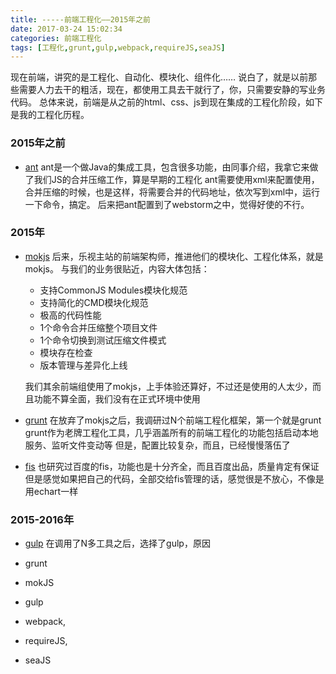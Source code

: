 ```yaml
---
title: -----前端工程化——2015年之前
date: 2017-03-24 15:02:34
categories: 前端工程化
tags: [工程化,grunt,gulp,webpack,requireJS,seaJS]
---
```


现在前端，讲究的是工程化、自动化、模块化、组件化……
说白了，就是以前那些需要人力去干的粗活，现在，都使用工具去干就行了，你，只需要安静的写业务代码。
总体来说，前端是从之前的html、css、js到现在集成的工程化阶段，如下是我的工程化历程。

### 2015年之前

* [ant](http://ant.apache.org/)
	ant是一个做Java的集成工具，包含很多功能，由同事介绍，我拿它来做了我们JS的合并压缩工作，算是早期的工程化
	ant需要使用xml来配置使用，合并压缩的时候，也是这样，将需要合并的代码地址，依次写到xml中，运行一下命令，搞定。
	后来把ant配置到了webstorm之中，觉得好使的不行。

### 2015年
	
* [mokjs](http://mokjs.sinaapp.com/)
	后来，乐视主站的前端架构师，推进他们的模块化、工程化体系，就是mokjs。
	与我们的业务很贴近，内容大体包括：
	* 支持CommonJS Modules模块化规范
	* 支持简化的CMD模块化规范
	* 极高的代码性能
	* 1个命令合并压缩整个项目文件
	* 1个命令切换到测试压缩文件模式
	* 模块存在检查
	* 版本管理与差异化上线

	我们其余前端组使用了mokjs，上手体验还算好，不过还是使用的人太少，而且功能不算全面，我们没有在正式环境中使用

* [grunt](https://gruntjs.com/)
	在放弃了mokjs之后，我调研过N个前端工程化框架，第一个就是grunt
	grunt作为老牌工程化工具，几乎涵盖所有的前端工程化的功能包括启动本地服务、监听文件变动等
	但是，配置比较复杂，而且，已经慢慢落伍了

* [fis](http://fis.baidu.com/)
	也研究过百度的fis，功能也是十分齐全，而且百度出品，质量肯定有保证
	但是感觉如果把自己的代码，全部交给fis管理的话，感觉很是不放心，不像是用echart一样

### 2015-2016年

* [gulp](http://www.gulpjs.com.cn/)
	在调用了N多工具之后，选择了gulp，原因

* grunt
* mokJS
* gulp
* webpack,
* requireJS,
* seaJS
